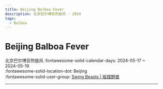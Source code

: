 ```yaml
---
title: Beijing Balboa Fever
description: 北京巴尔博亚热旋风 - 2024
tags:
  - Balboa
---
```


# Beijing Balboa Fever 

北京巴尔博亚热旋风
:fontawesome-solid-calendar-days: 2024-05-17 ~ 2024-05-19  
:fontawesome-solid-location-dot: Beijing  
:fontawesome-solid-user-group: [Swing Beasts | 摇摆野兽](https://swing.kids/zh_CN/swing-beasts)  

---
